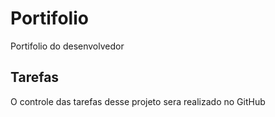 # Portifolio
Portifolio do desenvolvedor

## Tarefas

O controle das tarefas desse projeto sera realizado no GitHub
